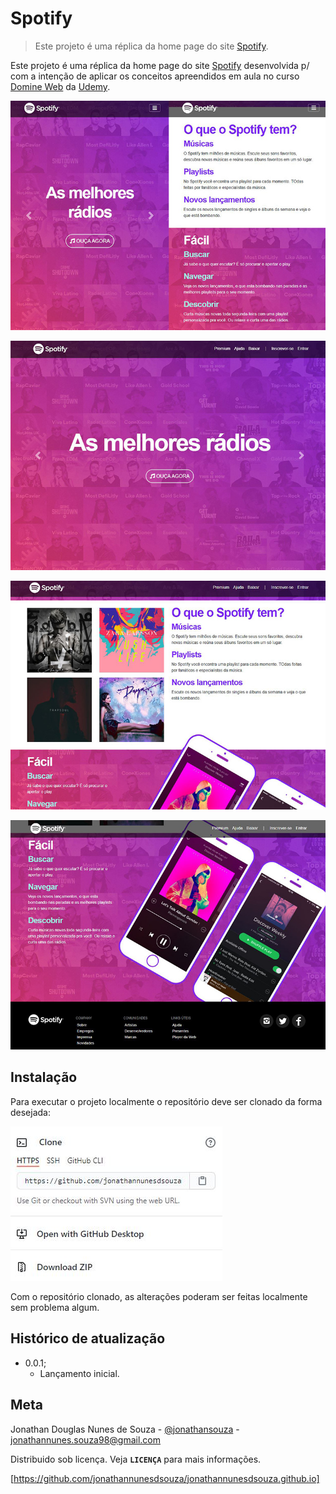 # Spotify
>Este projeto é uma réplica da home page do site [Spotify].

Este projeto é uma réplica da home page do site [Spotify] desenvolvida p/ com a intenção de aplicar os conceitos apreendidos em aula no curso [Domine Web] da [Udemy].

![Screenshoot tela inicial](imagens/screenshootmobile-home.JPG "Exibição em ambiente mobile")

![Screenshoot tela inicial](imagens/screenshoot-md-home.JPG "Exibição em ambiente desktop parte 1")

![Screenshoot tela inicial](imagens/screenshoot-md-recursos.JPG "Exibição em ambiente desktop parte 2")

![Screenshoot tela inicial](imagens/screenshoot-md-beneficios.JPG "Exibição em ambiente desktop parte 3")

## Instalação

Para executar o projeto localmente o repositório deve ser clonado da forma desejada:

![Screenshoot instalação](imagens/screenshoot-instalacao.JPG)

Com o repositório clonado, as alterações poderam ser feitas localmente sem problema algum.

## Histórico de atualização 

* 0.0.1;
    * Lançamento inicial.

## Meta 

Jonathan Douglas Nunes de Souza - [@jonathansouza] - <jonathannunes.souza98@gmail.com>

[@jonathansouza]:https://www.linkedin.com/in/perfil-in/

Distribuido sob licença. Veja **`LICENÇA`** para mais informações.

[https://github.com/jonathannunesdsouza/jonathannunesdsouza.github.io]


[Spotify]:https://wwww.spotify.com.br
[Domine Web]:https://www.udemy.com/course/web-completo/
[Udemy]:https://www.udemy.com/